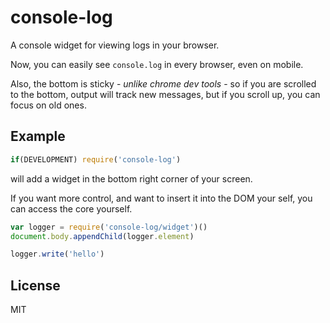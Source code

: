 # console-log

A console widget for viewing logs in your browser.

Now, you can easily see `console.log` in every browser,
even on mobile.

Also, the bottom is sticky - _unlike chrome dev tools_ -
so if you are scrolled to the bottom, output will track new messages,
but if you scroll up, you can focus on old ones.

## Example

``` js
if(DEVELOPMENT) require('console-log')
```

will add a widget in the bottom right corner of your screen.

If you want more control, and want to insert it into the DOM your self,
you can access the core yourself.

``` js
var logger = require('console-log/widget')()
document.body.appendChild(logger.element)

logger.write('hello')
```

## License

MIT
